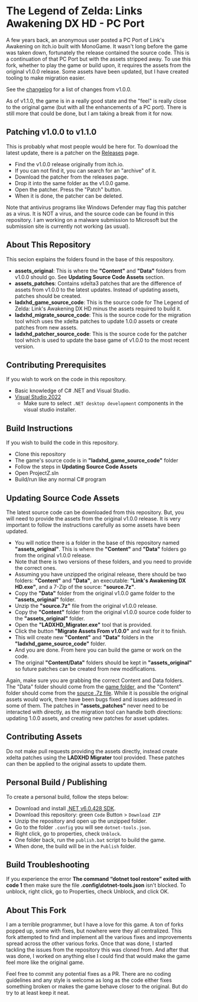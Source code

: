 # The Legend of Zelda: Links Awakening DX HD - PC Port

A few years back, an anonymous user posted a PC Port of Link's Awakening on itch.io built with MonoGame. It wasn't long before the game was taken down, fortunately the release contained the source code. This is a continuation of that PC Port but with the assets stripped away. To use this fork, whether to play the game or build upon, it requires the assets from the original v1.0.0 release. Some assets have been updated, but I have created tooling to make migration easier.

See the [changelog](https://github.com/BigheadSMZ/Zelda-LA-DX-HD-Updated/blob/main/CHANGELOG.md) for a list of changes from v1.0.0.

As of v1.1.0, the game is in a really good state and the "feel" is really close to the original game (but with all the enhancements of a PC port). There is still more that could be done, but I am taking a break from it for now.

## Patching v1.0.0 to v1.1.0

This is probably what most people would be here for. To download the latest update, there is a patcher on the [Releases](https://github.com/BigheadSMZ/Links-Awakening-DX-HD/releases) page.
- Find the v1.0.0 release originally from itch.io.
- If you can not find it, you can search for an "archive" of it.
- Download the patcher from the releases page.
- Drop it into the same folder as the v1.0.0 game.
- Open the patcher. Press the "Patch" button.
- When it is done, the patcher can be deleted.

Note that antivirus programs like Windows Defender may flag this patcher as a virus. It is NOT a virus, and the source code can be found in this repository. I am working on a malware submission to Microsoft but the submission site is currently not working (as usual).

## About This Repository

This secion explains the folders found in the base of this respository.
- **assets_original**: This is where the **"Content"** and **"Data"** folders from v1.0.0 should go. See **Updating Source Code Assets** section.
- **assets_patches**: Contains xdelta3 patches that are the difference of assets from v1.0.0 to the latest updates. Instead of updating assets, patches should be created.
- **ladxhd_game_source_code**: This is the source code for The Legend of Zelda: Link's Awakening DX HD minus the assets required to build it.
- **ladxhd_migrate_source_code**: This is the source code for the migration tool which uses the xdelta patches to update 1.0.0 assets or create patches from new assets.
- **ladxhd_patcher_source_code**: This is the source code for the patcher tool which is used to update the base game of v1.0.0 to the most recent version.

## Contributing Prerequisites

If you wish to work on the code in this repository.
- Basic knowledge of C# .NET and Visual Studio.
- [Visual Studio 2022](https://visualstudio.microsoft.com/downloads/)
    - Make sure to select `.NET desktop development` components in the visual studio installer.

## Build Instructions

If you wish to build the code in this repository.
- Clone this repository
- The game's source code is in **"ladxhd_game_source_code"** folder
- Follow the steps in **Updating Source Code Assets**
- Open ProjectZ.sln
- Build/run like any normal C# program

## Updating Source Code Assets

The latest source code can be downloaded from this repository. But, you will need to provide the assets from the original v1.0.0 release. It is very important to follow the instructions carefully as some assets have been updated.
- You will notice there is a folder in the base of this repository named **"assets_original"**. This is where the **"Content"** and **"Data"** folders go from the original v1.0.0 release.
- Note that there is two versions of these folders, and you need to provide the correct ones.
- Assuming you have unzipped the original release, there should be two folders: **"Content"** and **"Data"**, an executable: **"Link's Awakening DX HD.exe"**, and a 7-Zip of the source: **"source.7z"**.
- Copy the **"Data"** folder from the original v1.0.0 game folder to the **"assets_original"** folder.
- Unzip the **"source.7z"** file from the original v1.0.0 release.
- Copy the **"Content"** folder from the original v1.0.0 source code folder to the **"assets_original"** folder.
- Open the **"LADXHD_Migrater.exe"** tool that is provided.
- Click the button **"Migrate Assets From v1.0.0"** and wait for it to finish.
- This will create new **"Content"** and **"Data"** folders in the **"ladxhd_game_source_code"** folder.
- And you are done. From here you can build the game or work on the code.
- The original **"Content/Data"** folders should be kept in **"assets_original"** so future patches can be created from new modifications.

Again, make sure you are grabbing the correct Content and Data folders. The "Data" folder should come from the <ins>game folder</ins>, and the "Content" folder should come from the <ins>source .7z file</ins>. While it is possible the original assets would work, there have been bugs fixed and issues addressed in some of them. The patches in **"assets_patches"** never need to be interacted with directly, as the migration tool can handle both directions: updating 1.0.0 assets, and creating new patches for asset updates.

## Contributing Assets

Do not make pull requests providing the assets directly, instead create xdelta patches using the **LADXHD Migrater** tool provided. These patches can then be applied to the original assets to update them.

## Personal Build / Publishing

To create a personal build, follow the steps below:
- Download and install [.NET v6.0.428 SDK](https://dotnet.microsoft.com/en-us/download/dotnet/thank-you/sdk-6.0.428-windows-x64-installer).
- Download this repository: green `Code` Button > `Download ZIP`
- Unzip the repository and open up the unzipped folder.
- Go to the folder `.config` you will see `dotnet-tools.json`.
- Right click, go to properties, check `Unblock`.
- One folder back, run the `publish.bat` script to build the game.
- When done, the build will be in the `Publish` folder.

## Build Troubleshooting

If you experience the error **The command “dotnet tool restore” exited with code 1** then make sure the file **.config\dotnet-tools.json** isn't blocked. To unblock, right click, go to Properties, check Unblock, and click OK.

## About This Fork

I am a terrible programmer, but I have a love for this game. A ton of forks popped up, some with fixes, but nowhere were they all centralized. This fork attempted to find and implement all the various fixes and improvements spread across the other various forks. Once that was done, I started tackling the issues from the repository this was cloned from. And after that was done, I worked on anything else I could find that would make the game feel more like the original game.

Feel free to commit any potential fixes as a PR. There are no coding guidelines and any style is welcome as long as the code either fixes something broken or makes the game behave closer to the original. But do try to at least keep it neat.
